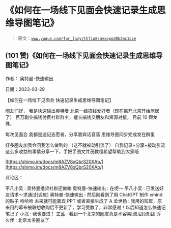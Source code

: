# 《如何在一场线下见面会快速记录生成思维导图笔记》

> 原文：[`www.yuque.com/for_lazy/thfiu8/qvxopod8b2mc1sze`](https://www.yuque.com/for_lazy/thfiu8/qvxopod8b2mc1sze)



## (101 赞)《如何在一场线下见面会快速记录生成思维导图笔记》 

作者： 奥特曼-快速输出 

日期：2023-03-29 

【如何在一场线下见面会 快速记录生成思维导图笔记】 

圈友们好， 我是快速输出奥特曼 北京一级搞钱爱好者（现在离开北京开始旅居了） 百万副业搞钱付费社群群主，擅长搞钱交朋友和资源对接， 目前 10 颗龙珠， 

每次见面会 我都是速记志愿者，分享嘉宾话音落 思维导图同步完成发在群里 

好多圈友加我会问我怎么做到的 （这不就被动引流了） 自我记录+分享+被动引流 这么多收益的事情分享一下，手把手图文并茂教程希望帮助到大家哦 

[https://shimo.im/docs/m8AZV8xQbrS20XAb/](https://shimo.im/docs/m8AZV8xQbrS20XAb/) 

评论区： 

平凡小吴 : 奥特曼撸货社群还做嘛 奥特曼-快速输出 : 在呢～ 平凡小吴 : 已发送好友请求～求通过[调皮] 奥特曼-快速输出 : 然后刚看到了用 ChatGPT 制作 xmind 的贴子 哈哈哈 未来就可能嘉宾 PPT 或者直接生成了 A 孟世扬 : 我用的知犀，原来用的幕布被联想收购后不更新了，学习受教了，非常感谢！以后知道怎么快速记笔记了 小北 : 我也要进！ 芷蓝 : 看到一个北京的圈友真是不容易[流泪][流泪] 乔久伴 : 北京太多圈友了